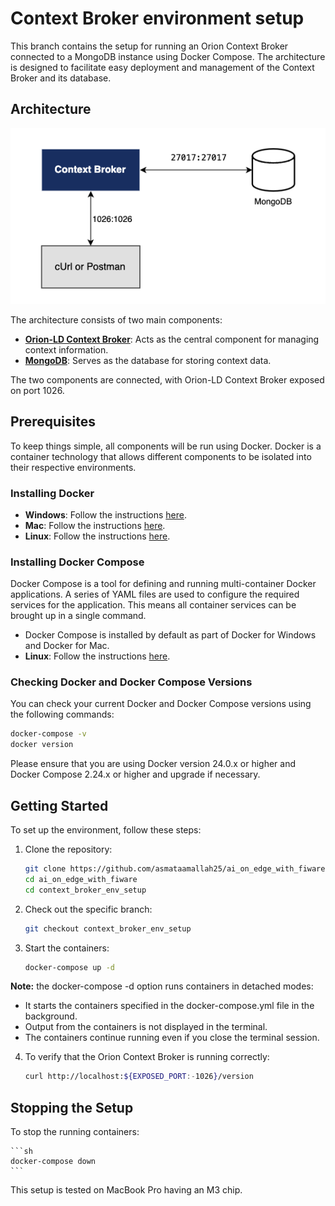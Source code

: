 # Context Broker environment setup

This branch contains the setup for running an Orion Context Broker connected to a MongoDB instance using Docker Compose. The architecture is designed to facilitate easy deployment and management of the Context Broker and its database.

## Architecture
![Architecture Diagram](architecture/architecture.png) 

The architecture consists of two main components:
- [**Orion-LD Context Broker**](https://fiware-orion.readthedocs.io/en/latest/): Acts as the central component for managing context information.
- [**MongoDB**](https://www.mongodb.com/): Serves as the database for storing context data.

The two components are connected, with Orion-LD Context Broker exposed on port 1026.

## Prerequisites

To keep things simple, all components will be run using Docker. Docker is a container technology that allows different components to be isolated into their respective environments.

### Installing Docker

- **Windows**: Follow the instructions [here](https://docs.docker.com/desktop/install/windows-install/).
- **Mac**: Follow the instructions [here](https://docs.docker.com/desktop/install/mac-install/).
- **Linux**: Follow the instructions [here](https://docs.docker.com/desktop/install/linux-install/).

### Installing Docker Compose

Docker Compose is a tool for defining and running multi-container Docker applications. A series of YAML files are used to configure the required services for the application. This means all container services can be brought up in a single command.

- Docker Compose is installed by default as part of Docker for Windows and Docker for Mac.
- **Linux**: Follow the instructions [here](https://docs.docker.com/compose/install/).

### Checking Docker and Docker Compose Versions

You can check your current Docker and Docker Compose versions using the following commands:

```sh
docker-compose -v
docker version
```
Please ensure that you are using Docker version 24.0.x or higher and Docker Compose 2.24.x or higher and upgrade if necessary.

## Getting Started

To set up the environment, follow these steps:

1. Clone the repository:
    ```sh
    git clone https://github.com/asmataamallah25/ai_on_edge_with_fiware.git
    cd ai_on_edge_with_fiware
    cd context_broker_env_setup
    ```

2. Check out the specific branch:
    ```sh
    git checkout context_broker_env_setup
    ```

3. Start the containers:
    ```sh
    docker-compose up -d
    ```
**Note:**
the docker-compose -d option runs containers in detached modes:
- It starts the containers specified in the docker-compose.yml file in the background.
- Output from the containers is not displayed in the terminal.
- The containers continue running even if you close the terminal session.

4. To verify that the Orion Context Broker is running correctly:
    ```sh
    curl http://localhost:${EXPOSED_PORT:-1026}/version
    ```

## Stopping the Setup

To stop the running containers:

    ```sh
    docker-compose down
    ```
    
This setup is tested on MacBook Pro having an M3 chip.